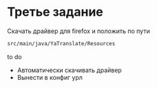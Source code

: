 # Третье задание

Скачать драйвер для firefox и положить по пути
```sh
src/main/java/YaTranslate/Resources
```
to do
  - Автоматически скачивать драйвер
  - Вынести в конфиг урл